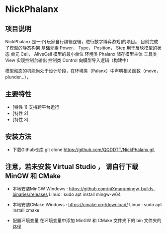 # NickPhalanx

## 项目说明
NickPhalanx 是一个[玩家自行编辑逻辑，进行数字博弈游戏]的项目。
目前完成了模型的静态构架
基础元素 Power， Type， Position， Step  用于反映模型的状态
单元 Cell， AliveCell 模型的最小单位
环境类 Phalanx 储存模型主体
工具类 View 实现控制台输出
控制类 Control 向模型导入逻辑（构建中）

模型动态的机能尚处于设计阶段，在环境类（Palanx）中声明相关函数（move，plunder...），

## 主要特性
- [特性 1] 支持跨平台运行
- [特性 2] 
- [特性 3]

## 安装方法

 - 下载Github仓库
git clone https://github.com/QQDDTT/NickPhalanx.git

## 注意，若未安装 Virtual Studio ， 请自行下载 MinGW 和 CMake

 - 本地安装MinGW
 Windows : https://github.com/niXman/mingw-builds-binaries/releases
 Linux : sudo apt install mingw-w64

 - 本地安装CMake
 Windows : https://cmake.org/download/
 Linux : sudo apt install cmake

 - 配置环境变量
 在环境变量中添加 MinGW 和 CMake 文件夹下的 bin 文件夹的路径

